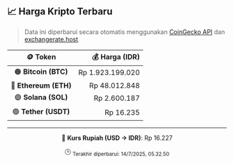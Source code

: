 

<!-- HARGA_KRIPTO -->
## 📈 Harga Kripto Terbaru

> Data ini diperbarui secara otomatis menggunakan [CoinGecko API](https://www.coingecko.com/) dan [exchangerate.host](https://exchangerate.host/)

<div align="center">

| 🪙 Token | 💰 Harga (IDR) |
|:------:|---------------:|
| 🟠 **Bitcoin (BTC)**   | Rp 1.923.199.020 |
| 🔵 **Ethereum (ETH)**  | Rp 48.012.848 |
| 🟣 **Solana (SOL)**    | Rp 2.600.187 |
| 🟢 **Tether (USDT)**   | Rp 16.235 |

---

💱 **Kurs Rupiah (USD → IDR)**: Rp 16.227

🕒 <sub>Terakhir diperbarui: 14/7/2025, 05.32.50</sub>

</div>
<!-- /HARGA_KRIPTO -->